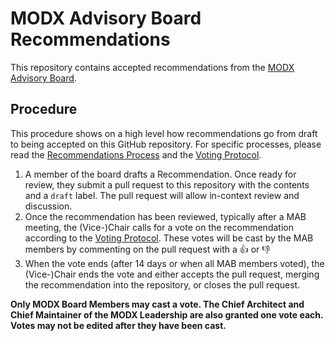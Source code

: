 # MODX Advisory Board Recommendations

This repository contains accepted recommendations from the [MODX Advisory Board](https://modx.com/community/modx-advisory-board/mab-charter). 

## Procedure

This procedure shows on a high level how recommendations go from draft to being accepted on this GitHub repository. For specific processes, please read the [Recommendations Process](https://docs.google.com/document/d/16aRId889oHBxnUB4kYpToNJsA9_IJfXqvuw0hw32MIU/edit#heading=h.g0aprq6l7z9k) and the [Voting Protocol](https://modx.com/community/modx-advisory-board/mab-voting-protocol). 

1. A member of the board drafts a Recommendation. Once ready for review, they submit a pull request to this repository with the contents and a `draft` label. The pull request will allow in-context review and discussion.
2. Once the recommendation has been reviewed, typically after a MAB meeting, the (Vice-)Chair calls for a vote on the recommendation according to the [Voting Protocol](https://modx.com/community/modx-advisory-board/mab-voting-protocol). These votes will be cast by the MAB members by commenting on the pull request with a :+1: or :-1:
3. When the vote ends (after 14 days or when all MAB members voted), the (Vice-)Chair ends the vote and either accepts the pull request, merging the recommendation into the repository, or closes the pull request. 


**Only MODX Board Members may cast a vote. The Chief Architect and Chief Maintainer of the MODX Leadership are also granted one vote each. Votes may not be edited after they have been cast.**
